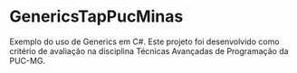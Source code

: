 # GenericsTapPucMinas
Exemplo do uso de Generics em C#. Este projeto foi desenvolvido como critério de avaliação na disciplina Técnicas Avançadas de Programação da PUC-MG.

